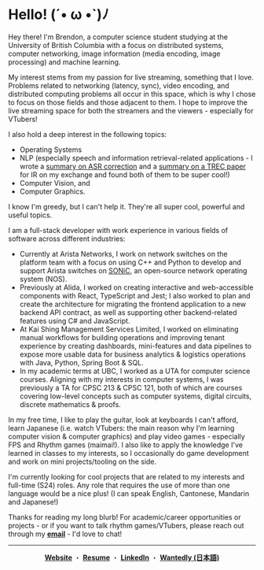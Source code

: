 <h1 color="white"> Hello! (´• ω •`)ﾉ </h1>

Hey there! I'm Brendon, a computer science student studying at the University of British Columbia with a focus on distributed systems, computer networking, image information (media encoding, image processing) and machine learning. 

My interest stems from my passion for live streaming, something that I love. Problems related to networking (latency, sync), video encoding, and distributed computing problems all occur in this space, which is why I chose to focus on those fields and those adjacent to them. I hope to improve the live streaming space for both the streamers and the viewers - especially for VTubers!

I also hold a deep interest in the following topics:
* Operating Systems
* NLP (especially speech and information retrieval-related applications - I wrote a [summary on ASR correction](https://docs.google.com/presentation/d/1iPgyrDBmj3awBQ9RytPWcZsDSxXprcXKRqxp7omErec/edit?usp=sharing) and a [summary on a TREC paper](https://docs.google.com/presentation/d/1jR_41FI9ZrhCdlEDEIohjRUwaW2J_JcsCoGeQn1oD7s/edit?usp=sharing) for IR on my exchange and found both of them to be super cool!)
* Computer Vision, and
* Computer Graphics.

I know I'm greedy, but I can't help it. They're all super cool, powerful and useful topics.

I am a full-stack developer with work experience in various fields of software across different industries:

* Currently at Arista Networks, I work on network switches on the platform team with a focus on using C++ and Python to develop and support Arista switches on [SONiC]([url](https://github.com/sonic-net/SONiC)), an open-source network operating system (NOS).
* Previously at Alida, I worked on creating interactive and web-accessible components with React, TypeScript and Jest; I also worked to plan and create the architecture for migrating the frontend application to a new backend API contract, as well as supporting other backend-related features using C# and JavaScript.
* At Kai Shing Management Services Limited, I worked on eliminating manual workflows for building operations and improving tenant experience by creating dashboards, mini-features and data pipelines to expose more usable data for business analytics & logistics operations with Java, Python, Spring Boot & SQL.
* In my academic terms at UBC, I worked as a UTA for computer science courses. Aligning with my interests in computer systems, I was previously a TA for CPSC 213 & CPSC 121, both of which are courses covering low-level concepts such as computer systems, digital circuits, discrete mathematics & proofs. 

In my free time, I like to play the guitar, look at keyboards I can't afford, learn Japanese (i.e. watch VTubers: the main reason why I'm learning computer vision & computer graphics) and play video games - especially FPS and Rhythm games (maimai!). I also like to apply the knowledge I've learned in classes to my interests, so I occasionally do game development and work on mini projects/tooling on the side.  

I'm currently looking for cool projects that are related to my interests and full-time (S24) roles. Any role that requires the use of more than one language would be a nice plus! (I can speak English, Cantonese, Mandarin and Japanese!)

Thanks for reading my long blurb! For academic/career opportunities or projects - or if you want to talk rhythm games/VTubers, please reach out through my [**email**](mailto:contact@brendontsim.com) - I'd love to chat!

--------
<div align="center">
  <a target="_blank" href="https://brendontsim.com/"><b>Website</b></a>
  ・
  <a target="_blank" href="https://brendontsim.com/files/resume.pdf"><b>Resume</b></a>
  ・
  <a target="_blank" href="https://www.linkedin.com/in/brendontsim/"><b>LinkedIn</b></a>
  ・
  <a target="_blank" href="https://www.wantedly.com/id/brendontsim"><b>Wantedly (日本語)</b></a>  
</div>
